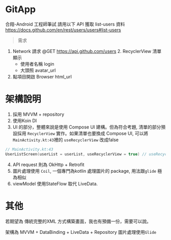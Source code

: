# GitApp

合翔-Android 工程師筆試
請用以下 API 獲取 list-users 資料 https://docs.github.com/en/rest/users/users#list-users

> 需求
1. Network 請求 @GET https://api.github.com/users 2. RecyclerView 清單顯示
   - 使用者名稱 login
   - 大頭照 avatar_url
3. 點項目開啟 Browser html_url

# 架構說明

1. 採用 MVVM + repository
2. 使用Koin DI
3. UI 的部分，整體來說是使用 Compose UI 建構。但為符合考題, 清單的部分預設採用 `RecyclerView` 實作。如果清單也要換成 Compose UI, 可以將 `MainActivity.kt:43`裡的 `useRecyclerView` 改成false
```Kotlin
// MainActivity.kt:43
UserListScreen(userList = userList, useRecyclerView = true) // useRecyclerView = false, 即直接使用LazyColumn
```
4. API request 則為 OkHttp + Retrofit
5. 圖片處理使用 `Coil`, 一個專門為kotlin 處理圖片的 package, 用法跟`glide` 極為相似
6. viewModel 使用StateFlow 取代 LiveData.

# 其他
若期望為 傳統完整的XML 方式構築畫面，我也有預備一份，需要可以說。

架構為 MVVM + DataBinding + LiveData + Repository
圖片處理使用`Glide`

